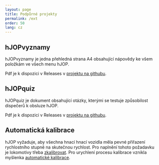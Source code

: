 ```yaml
---
layout: page
title: Podpůrné projekty
permalink: /ext
order: 50
lang: cz
---
```


## hJOPvyznamy

hJOPvyznamy je jedna přehledná strana A4 obsahující nápovědy ke všem položkám
ve všech menu hJOP.

Pdf je k dispozici v Releases
v [projektu na githubu](https://github.com/horacekj/hJOPvyznamy).

## hJOPquiz

hJOPquiz je dokument obsahující otázky, kterými se testuje způsobilost
dispečerů k obsluze hJOP.

Pdf je k dispozici v Releases
v [projektu na githubu](https://github.com/horacekj/hJOPquiz).

## Automatická kalibrace

hJOP vyžaduje, aby všechna hnací hnací vozidla měla pevné přiřazení rychlostního
stupně na skutečnou rychlost. Pro naplnění tohoto požadavku je lokomotivy třeba
[zkalibrovat](https://www.kmz-brno.cz/kalibrace-vozidel-v-jmri/). Pro
urychlení procesu kalibrace vznikla myšlenka
[automatické kalibrace](https://wsm.kmz-brno.cz/cz/auto-calib).
